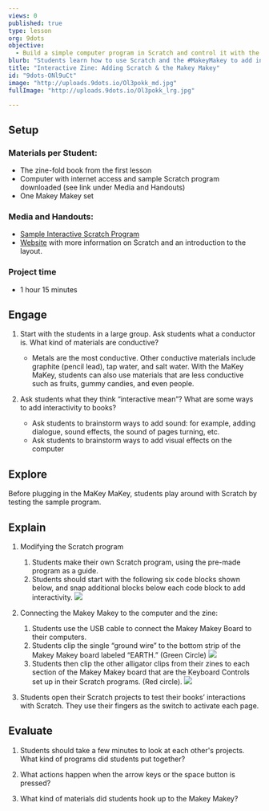 ```yaml
---
views: 0
published: true
type: lesson
org: 9dots
objective: 
  - Build a simple computer program in Scratch and control it with the MaKey MaKey
blurb: "Students learn how to use Scratch and the #MakeyMakey to add interactivity to their zines."
title: "Interactive Zine: Adding Scratch & the Makey Makey"
id: "9dots-ONl9uCt"
image: "http://uploads.9dots.io/Ol3pokk_md.jpg"
fullImage: "http://uploads.9dots.io/Ol3pokk_lrg.jpg"

---
```


## Setup

### Materials per Student:

- The zine-fold book from the first lesson
- Computer with internet access and sample Scratch program downloaded (see link under Media and Handouts)
- One Makey Makey set

### Media and Handouts:
- [Sample Interactive Scratch Program](http://scratch.mit.edu/projects/14469579/)  
- [Website](http://nebomusic.net/scratchlesson1/scratchexercise1.html)  with more information on Scratch and an introduction to the layout.

### Project time

- 1 hour 15 minutes

## Engage

1. Start with the students in a large group.  Ask students what a conductor is.  What kind of materials are conductive? 
	- Metals are the most conductive.  Other conductive materials include graphite (pencil lead), tap water, and salt water.  With the MaKey MaKey, students can also use materials that are less conductive such as fruits, gummy candies, and even people.

2. Ask students what they think “interactive mean”?  What are some ways to add interactivity to books?  
	- Ask students to brainstorm ways to add sound: for example, adding dialogue, sound effects, the sound of pages turning, etc.
	- Ask students to brainstorm ways to add visual effects on the computer

## Explore
Before plugging in the MaKey MaKey, students play around with Scratch by testing the sample program.

## Explain

1. Modifying the Scratch program
	1. Students make their own Scratch program, using the pre-made program as a guide. 
    2. Students should start with the following six code blocks shown below, and snap additional blocks below each code block to add interactivity.
	![](http://uploads.9dots.io/ONZxgHu_md.jpg) 

2. Connecting the Makey Makey to the computer and the zine:
	1. Students use the USB cable to connect the Makey Makey Board to their computers.
    2.  Students clip the single “ground wire” to the bottom strip of the Makey Makey board labeled “EARTH.” (Green Circle)
	![](http://uploads.9dots.io/ONZy39s_md.jpg) 
	3.  Students then clip the other alligator clips from their zines to each section of the Makey Makey board that are the Keyboard Controls set up in their Scratch programs. (Red circle).
![](http://uploads.9dots.io/ONZyI6R_md.jpg) 

3.  Students open their Scratch projects to test their books’ interactions with Scratch.  They use their fingers as the switch to activate each page.

## Evaluate

1.  Students should take a few minutes to look at each other's projects.  What kind of programs did students put together?  

2.  What actions happen when the arrow keys or the space button is pressed?  

3.  What kind of materials did students hook up to the Makey Makey?
